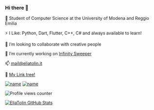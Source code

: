 ### Hi there 👋

🌱 Student of Computer Science at the University of Modena and Reggio Emilia

⚡ I Like: Python, Dart, Flutter, C++, C# and always available to learn!

👯 I’m looking to collaborate with creative people

🔭 I’m currently working on [Infinity Sweeper](https://github.com/EliaTolin/infinity_sweeper)

📫 <a href="mailto:mail@eliatolin.it">mail@eliatolin.it</a>

🌳 <a href="https://linktr.ee/eliatolin">My Link tree!</a>
<!--
**EliaTolin/EliaTolin** is a ✨ _special_ ✨ repository because its `README.md` (this file) appears on your GitHub profile.

Here are some ideas to get you started:

- 🔭 I’m currently working on ...
- 🌱 I’m currently learning ...
- 👯 I’m looking to collaborate on ...
- 🤔 I’m looking for help with ...
- 💬 Ask me about ...
- 📫 How to reach me: ...
- 😄 Pronouns: ...
- ⚡ Fun fact: ...
-->

[![name](https://img.shields.io/badge/LinkedIn-0077B5?style=for-the-badge&logo=linkedin&logoColor=white)](https://www.linkedin.com/in/eliatolin/)
[![name](https://img.shields.io/badge/Telegram-2CA5E0?style=for-the-badge&logo=telegram&logoColor=white)](https://t.me/eliatolin)

![Profile views counter](https://komarev.com/ghpvc/?username=eliatolin&color=orange)

[![EliaTolin GitHub Stats](https://github-readme-stats.vercel.app/api?username=EliaTolin&count_private=true&show_icons=true&theme=radical)](https://github.com/EliaTolin)
